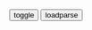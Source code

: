 ```note
```

<table id="tbc" style="white-space:pre">
</table>
<button onclick="toggleb()">toggle</button>
<button onclick="loadparse()">loadparse</button>
<br>
<!-- 🌸<br>🍅-　-🍑<hr>🍀 --> <textarea rows="30" cols="100" style="display: none" id="tar">

绝情对
小拳拳锤你胸口，米老鼠咬大脚豆。
如果锅宝会说话，我有一句妈卖批。

2021年8月13日

沈一石
少壮愿为陶朱公，及其老也沈万三。
八十一难得正果，四十大盗争财帛。

虫爷
四海楼盘无闲田，弄夫地王犹饿寺。
遍身脂膏罗绮者，不是商贾养蚕人。
取之鱼敏尽锱铢，用之渔敏如泥沙。
今我千叟何功德，岁晏二奶有余粮。

陶者_百度百科
https://baike.baidu.com/item/%E9%99%B6%E8%80%85/552975?fr=aladdin

陶尽门前土，屋上无片瓦。
十指不沾泥，鳞鳞居大厦。

<font size="1" style="color:#DCDCDC">2022-08-03</font>

观刈麦_百度百科
https://baike.baidu.com/item/%E8%A7%82%E5%88%88%E9%BA%A6

<font size="1" style="color:#DCDCDC">2022-02-21</font>

织妇怨_百度百科
https://baike.baidu.com/item/%E7%BB%87%E5%A6%87%E6%80%A8

<font size="1" style="color:#DCDCDC">2022-02-21</font>

苦辛吟_百度百科
https://baike.baidu.com/item/%E8%8B%A6%E8%BE%9B%E5%90%9F

<font size="1" style="color:#DCDCDC">2022-02-21</font>

mgj人天天打仗，钱从哪里来？,军事,军事历史,好看视频</b></font><br>
https://haokan.baidu.com/v?vid=2500687117148941643

北方的张宗昌，钱多得不知道有多少。姨太太23个，每个姨太太都有一座公馆，都有一辆小车。

麒麟臂
雪岩家底宣怀掏，周兴俊臣用过抛。
和珅跌倒嘉庆饱，瓷猪暂作招财猫。

创新悦读|马y创业前的九九八十一难
https://www.sohu.com/a/114550506_485585

阿l巴巴和四十大盗的故事
https://baike.baidu.com/item/阿里巴巴和四十大盗的故事

匪首怒不可遏，大发雷霆，又把第二个匪徒绑了起来，叹道：“我的部下都是些酒囊饭袋，看来此事得由我亲自出马，才能解决问题。

匪首从阿l巴巴家狼狈地逃跑后，悄悄回到了山洞，想着损失的财物和人马，以及洞中最终将被盗走的财宝，他就满腔怒火，异常苦恼。他认为只有杀掉阿l巴巴，才能解除心头之恨，他决心一个人再进城去，打着经营的幌子，在城里住下，以便寻找机会收拾掉阿l巴巴，然后再另起炉灶，招兵买马，继续过劫掠生活，也只有这样，才能把祖传下来的杀人越货的事业代代传下去。

2021年8月12

<font size="2"><b>
j城第一神捕豹头，奉命捉拿四十大盗！_新浪新闻</b></font><br>
http://k.sina.com.cn/article_7203796889_m1ad61379900100x0ox.html

<font size="1" style="color:#DCDCDC"><b>2021/12/6 下午2:52:11</b></font><br>

和珅（清朝历史人物）_百度百科
https://baike.baidu.com/item/%E5%92%8C%E7%8F%85/378781

位列紫光阁功臣，一等忠襄公

2021/9/2下午5:07:41

以往遇到灾害，公益物资援助

在诉讼时遇到困难，符合法律援助标准。
得知公益维全律师会帮助自己，一般都乐于接受。
因为省了钱。

我有一个朋友，符合失业援助标准。
但并不申领，本能很抵触。
因为会暴露自己金钱贫乏。

太多人符合智商援助标准，但极为仇视公共知识援助。
因为
1. 他说的每个字我都认识，但拼起来咋就读不懂呢。
　与其暴露知识贫乏，不如直接表示反对，显得能专家学者分庭抗礼。
2. 有一些道理是需要较高经验值才能理解，先升10级才能理解其实是为你好。
　和珅在米里掺沙子，假灾皿就不吃了，才能惠及真灾皿。
3. 确实有一些人书生意气，悲观口冷，好掉书袋，好讥讽。但没给谁造成物理损失。
4. 利高者疑的原则。卖假药的，卖假酒的，卖假话的收割智商税的大师神棍，
肯定会不惜血本营造韭菜仇恨公共知识援助志愿者的氛围。

2021年8月11日

我说过洗澡要把头擦干，或者去洗澡前关掉空调。
你忘了我的叮嘱这件事本身，并不是特别让人愤怒。
我说离空调远点，要不一会准感冒。
你故意把脑袋顶在出风口上。
我说快回去把头擦干了，你故意跑到水龙头下把头发浇湿。
我关了空调拿吹风机给你，你说不要。
我翻出衣被给你，你就不碰。
我冲碗姜糖水，你放到凉也不喝一口。
过了些时候你终于如愿以偿地，眉头紧锁头痛欲裂。
我淡淡地说：吃片止疼药把。
你思索了片刻，开始拿脑袋撞墙。
然后指着脑门的清淤说：
你倒是给我拿止疼片啊，没看我头都磕破了。
你吃止疼片不是因为感冒头痛，而是受伤头痛。
又过了些时候，你说也不知道当时就是觉得不能听我的。
听了自己就输了，我觉得其实你从一开始就已经输了。

2021年8月11日

秃子的逻辑是：我继承孙文的法统，所以违逆我=背叛孙文。
提意见=攻击我，骂我=侮辱孙文。
你再骂，你再骂，代表孙文消灭你。
许多提醒秃子偏离孙文理念的健康力量，被他以背叛孙文的罪名清洗了。
但秃子到死也没进化出，足以处理辩证思维的脑回路，
起贡和而终二千年帝制，二世而亡。
背叛孙文的，小丑竟是我自己。

泡菜锅狂妄自大，霓虹锅变态下流。
阿三哥不讲卫生，三阿哥五毒俱全。

专治各种不服
专志表示不服，专治各种不伏。
颛智各种不服，专止各种布福。
讲理叫不醒装睡，学医救不了等死。
没人比我更懂，砖，治各种不服。

为什么m间老人说 “良言难劝该死鬼，慈悲不度自绝人
https://page.om.qq.com/page/OQWy5PD9cD3Dk528Lto24USQ0

2021/8/29下午9:10:17

人不自救，天也难佑（深度好文）_王阳明
https://www.sohu.com/a/378276019_168431

洛阳白马寺殿门上有一副对联，上写道：

天雨虽大，不润无根之草； 道法虽宽，只渡有缘之人。

太上感应篇》说：“福祸无门，唯人自招，善恶报应，如影随形。

2021/8/29下午9:05:47

小强泡饮料，奶粉加读药。
分厂出事故，集团多瞒报。
叫兽丑闻曝，校方禁谈笑。
不仁而在高位，是播其恶于重也。
除非你证明自己是外星人，否则我不惮以最坏的恶意来推测你。

愤怒很容易，顺着愤怒滑向疯狂更容易。
忍耐很容易，顺着忍耐滑向懦弱更容易。
淡定很容易，顺着淡定滑向麻木更容易。
放弃很容易，顺着放弃滑向颓丧更容易。

神仙圣灵不为俗事烦恼，恶鬼畜生不为堕落而羞耻。
区区一匹灵长类，崩溃很容易。

震荡摇摆，退让不妥协。
卡在临界值，坚守不滑偏。
平正心中之轴，紧握半根舵柄。
一个人可以被毁灭，却不能被打败。
端茶童子亦可为武藏坊弁庆。卫宫一家满门英灵，六亿神州尽舜尧。
我梦见两位圣人教诲：
每个人都内心自清洁，方可守护人理，乃是杰哈德之真意。

孟子·离娄上
https://baike.baidu.com/item/孟子·离娄上

不仁而在高位，是播其恶于众也。上无道揆也，下无法守也；朝不信道，工不信度；君子犯义，小人犯刑：国之所存者，幸也。故曰：城郭不完，兵甲不多，非国之灾也；田野不辟，货财不聚，非国之害也；上无礼，下无学，贼民兴，丧无日矣。

尽心下
https://baike.baidu.com/item/尽心下

孟子曰：“不仁而得国者，有之矣；不仁而得天下者，未之有也。

鲁迅先生说的话真对，“我向来是不惮以最坏的恶意来推测zg
https://tieba.baidu.com/p/5451053790

　琳x　
　zg拳头硬了，内脏却烂了

</textarea> <!-- 🍀<br>🍑-　-🍅<hr>🌸 -->

```tip
```

<script src="https://cdn.jsdelivr.net/npm/jquery@3.5.1/dist/jquery.min.js"></script>

<link rel="stylesheet" href="https://cdn.jsdelivr.net/gh/fancyapps/fancybox@3.5.7/dist/jquery.fancybox.min.css" />
<script src="https://cdn.jsdelivr.net/gh/fancyapps/fancybox@3.5.7/dist/jquery.fancybox.min.js"></script>

<script type="text/javascript">

var __urlRegex = /(\b(https?|ftp|file):\/\/[-A-Z0-9+&@#\/%?=~_|!:,.;]*[-A-Z0-9+&@#\/%=~_|])/ig;
var __imgRegex = /\.(?:jpe?g|gif|png)$/i;

loadparse();

function parseURL($string){

    var exp = __urlRegex;
    return $string.replace(exp,function(match){
            __imgRegex.lastIndex=0;
            if(__imgRegex.test(match)){
                return '<a data-fancybox="gallery" href="' + match.replace("/p=700", "")
                 + '"><img src="' + match.replace("/p=700", "/p=160x200")+'" width="64"></a>';
            }
            else{
                return '<a href="' + match + '" target="_blank">' + match + '</a>';
            }
        }
    );
}

function loadparse() {
  tbc.innerHTML = parseURL(tar.value);
}

function toggleb() {
  var x = document.getElementById("tar");
  if (x.style.display === "none") {
    x.style.display = "";
  } else {
    x.style.display = "none";
  }
}

</script>
